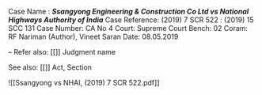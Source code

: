 Case Name : ***Ssangyong Engineering & Construction Co Ltd vs National Highways Authority of India***
Case Reference: (2019) 7 SCR 522 : (2019) 15 SCC 131
Case Number: CA No 4
Court: Supreme Court
Bench: 02
Coram: RF Nariman (Author), Vineet Saran
Date: 08.05.2019

–
Refer also:
[[]]
Judgment name

See also:
[[]] 
Act, Section

![[Ssangyong vs NHAI, (2019) 7 SCR 522.pdf]]